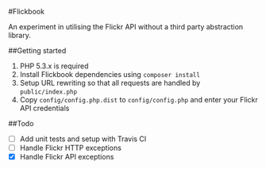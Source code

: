 #Flickbook

An experiment in utilising the Flickr API without a third party abstraction library.

##Getting started

1. PHP 5.3.x is required
2. Install Flickbook dependencies using `composer install`
3. Setup URL rewriting so that all requests are handled by `public/index.php`
4. Copy `config/config.php.dist` to `config/config.php` and enter your Flickr API credentials

##Todo

- [ ] Add unit tests and setup with Travis CI
- [ ] Handle Flickr HTTP exceptions
- [x] Handle Flickr API exceptions